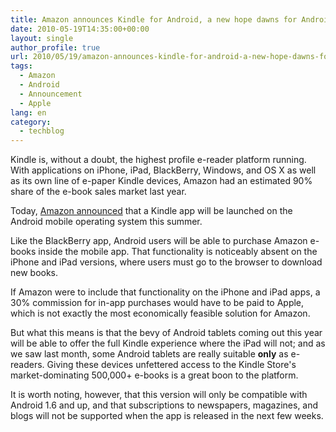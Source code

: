 ```yaml
---
title: Amazon announces Kindle for Android, a new hope dawns for Android tablets against the iPad
date: 2010-05-19T14:35:00+00:00
layout: single
author_profile: true
url: 2010/05/19/amazon-announces-kindle-for-android-a-new-hope-dawns-for-android-tablets-against-the-ipad/
tags:
  - Amazon
  - Android
  - Announcement
  - Apple
lang: en
category: 
  - techblog
---
```

Kindle is, without a doubt, the highest profile e-reader platform running. With applications on iPhone, iPad, BlackBerry, Windows, and OS X as well as its own line of e-paper Kindle devices, Amazon had an estimated 90% share of the e-book sales market last year. 

Today, [Amazon announced](http://phx.corporate-ir.net/phoenix.zhtml?c=176060&p=irol-newsArticle&ID=1428091&highlight=) that a Kindle app will be launched on the Android mobile operating system this summer. 

Like the BlackBerry app, Android users will be able to purchase Amazon e-books inside the mobile app. That functionality is noticeably absent on the iPhone and iPad versions, where users must go to the browser to download new books. 

If Amazon were to include that functionality on the iPhone and iPad apps, a 30% commission for in-app purchases would have to be paid to Apple, which is not exactly the most economically feasible solution for Amazon. 

But what this means is that the bevy of Android tablets coming out this year will be able to offer the full Kindle experience where the iPad will not; and as we saw last month, some Android tablets are really suitable **only** as e-readers. Giving these devices unfettered access to the Kindle Store's market-dominating 500,000+ e-books is a great boon to the platform. 

It is worth noting, however, that this version will only be compatible with Android 1.6 and up, and that subscriptions to newspapers, magazines, and blogs will not be supported when the app is released in the next few weeks.